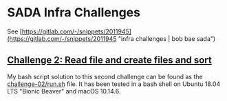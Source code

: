 # SADA Infra Challenges

See [https://gitlab.com/-/snippets/2011945](https://gitlab.com/-/snippets/2011945 "infra challenges | bob bae sada")

## [Challenge 2: Read file and create files and sort](https://gitlab.com/-/snippets/2011945#challenge-2-read-file-and-create-files-and-sort)

My bash script solution to this second challenge can be found as the [challenge-02/run.sh](../blob/main/challenge-02/run.sh) file. It has been tested in a bash shell on Ubuntu 18.04 LTS "Bionic Beaver" and macOS 10.14.6.
